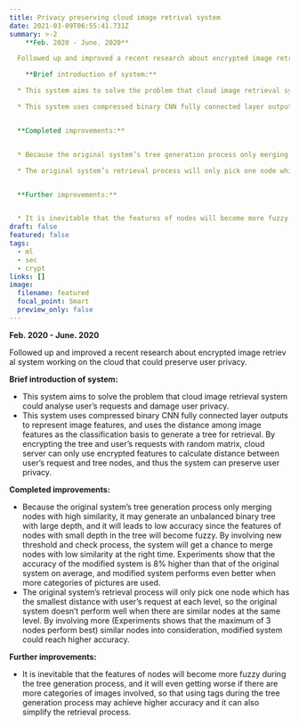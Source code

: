 ```yaml
---
title: Privacy preserving cloud image retrival system
date: 2021-03-09T06:55:41.731Z
summary: >-2
    **Feb. 2020 - June. 2020**

  Followed up and improved a recent research about encrypted image retrieval system working on the cloud that could preserve user privacy.

    **Brief introduction of system:**

  * This system aims to solve the problem that cloud image retrieval system could analyse user’s requests and damage user privacy.

  * This system uses compressed binary CNN fully connected layer outputs to represent image features, and uses the distance among image features as the classification basis to generate a tree for retrieval. By encrypting the tree and user’s requests with random matrix, cloud server can only use encrypted features to calculate distance between user’s request and tree nodes, and thus the system can preserve user privacy.


  **Completed improvements:**


  * Because the original system’s tree generation process only merging nodes with high similarity, it may generate an unbalanced binary tree with large depth, and it will leads to low accuracy since the features of nodes with small depth in the tree will become fuzzy. By involving new threshold and check process, the system will get a chance to merge nodes with low similarity at the right time. Experiments show that the accuracy of the modified system is 8% higher than that of the original system on average, and modified system performs even better when more categories of pictures are used.

  * The original system’s retrieval process will only pick one node which has the smallest distance with user’s request at each level, so the original system doesn’t perform well when there are similar nodes at the same level. By involving more (Experiments shows that the maximum of 3 nodes perform best) similar nodes into consideration, modified system could reach higher accuracy.


  **Further improvements:**


  * It is inevitable that the features of nodes will become more fuzzy during the tree generation process, and it will even getting worse if there are more categories of images involved, so that using tags during the tree generation process may achieve higher accuracy and it can also simplify the retrieval process.
draft: false
featured: false
tags:
  - ml
  - sec
  - crypt
links: []
image:
  filename: featured
  focal_point: Smart
  preview_only: false
---
```

  **Feb. 2020 - June. 2020**

Followed up and improved a recent research about encrypted image retrieval system working on the cloud that could preserve user privacy.

  **Brief introduction of system:**

* This system aims to solve the problem that cloud image retrieval system could analyse user’s requests and damage user privacy.
* This system uses compressed binary CNN fully connected layer outputs to represent image features, and uses the distance among image features as the classification basis to generate a tree for retrieval. By encrypting the tree and user’s requests with random matrix, cloud server can only use encrypted features to calculate distance between user’s request and tree nodes, and thus the system can preserve user privacy.

**Completed improvements:**

* Because the original system’s tree generation process only merging nodes with high similarity, it may generate an unbalanced binary tree with large depth, and it will leads to low accuracy since the features of nodes with small depth in the tree will become fuzzy. By involving new threshold and check process, the system will get a chance to merge nodes with low similarity at the right time. Experiments show that the accuracy of the modified system is 8% higher than that of the original system on average, and modified system performs even better when more categories of pictures are used.
* The original system’s retrieval process will only pick one node which has the smallest distance with user’s request at each level, so the original system doesn’t perform well when there are similar nodes at the same level. By involving more (Experiments shows that the maximum of 3 nodes perform best) similar nodes into consideration, modified system could reach higher accuracy.

**Further improvements:**

* It is inevitable that the features of nodes will become more fuzzy during the tree generation process, and it will even getting worse if there are more categories of images involved, so that using tags during the tree generation process may achieve higher accuracy and it can also simplify the retrieval process.
